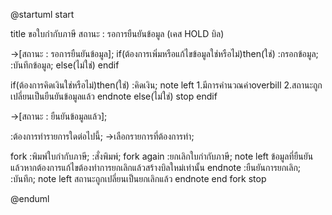 @startuml
start

title ขอใบกำกับภาษี สถานะ : รอการยืนยันข้อมูล (เคส HOLD บิล)

->[สถานะ : รอการยืนยันข้อมูล];
if(ต้องการเพิ่มหรือแก้ไขข้อมูลใช่หรือไม่)then(ใช่)
:กรอกข้อมูล;
:บันทึกข้อมูล;
else(ไม่ใช่)
endif

if(ต้องการคิดเงินใช่หรือไม่)then(ใช่)
:คิดเงิน;
note left
1.มีการคำนวณค่าoverbill
2.สถานะถูกเปลี่ยนเป็นยืนยันข้อมูลแล้ว
endnote
else(ไม่ใช่) 
stop
endif

->[สถานะ : ยืนยันข้อมูลแล้ว];

:ต้องการทำรายการใดต่อไปนี้;
->เลือกรายการที่ต้องการทำ;

fork
  :พิมพ์ใบกำกับภาษี;
  :สั่งพิมพ์;
fork again
  :ยกเลิกใบกำกับภาษี;
  note left
  ข้อมูลที่ยืนยันแล้วหากต้องการแก้ไขต้องทำการยกเลิกแล้วสร้างบิลใหม่เท่านั้น
  endnote
  :ยืนยันการยกเลิก;
  :บันทึก;
  note left
  สถานะถูกเปลี่ยนเป็นยกเลิกแล้ว
  endnote
end fork
stop

@enduml
